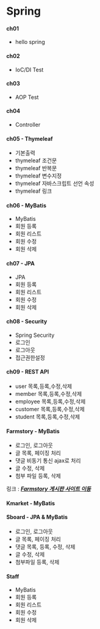 # Spring

#### ch01
- hello spring
#### ch02
- IoC/DI Test
#### ch03
- AOP Test
#### ch04
- Controller
#### ch05 - Thymeleaf
- 기본출력
- thymeleaf 조건문
- thymeleaf 반복문
- thymeleaf 변수지정
- thymeleaf 자바스크립트 선언 속성
- thymeleaf 링크
#### ch06 - MyBatis
- MyBatis
- 회원 등록
- 회원 리스트
- 회원 수정
- 회원 삭제
#### ch07 - JPA
- JPA
- 회원 등록
- 회원 리스트
- 회원 수정
- 회원 삭제

#### ch08 - Security
- Spring Security
- 로그인
- 로그아웃
- 접근권한설정

#### ch09 - REST API
- user 목록,등록,수정,삭제
- member 목록,등록,수정,삭제
- employee 목록,등록,수정,삭제
- customer 목록,등록,수정,삭제
- student 목록,등록,수정,삭제

#### Farmstory - MyBatis
- 로그인, 로그아웃
- 글 목록, 페이징 처리
- 댓글 비동기 통신 ajax로 처리
- 글 수정, 삭제
- 첨부 파일 등록, 삭제

링크 : __*[Farmstory 게시판 사이트 이동](http://13.124.252.103:8080/Farmstory)*__

#### Kmarket - MyBatis

#### Sboard - JPA & MyBatis
- 로그인, 로그아웃
- 글 목록, 페이징 처리
- 댓글 목록, 등록, 수정, 삭제
- 글 수정, 삭제
- 첨부파일 등록, 삭제

#### Staff
- MyBatis
- 회원 등록
- 회원 리스트
- 회원 수정
- 회원 삭제
